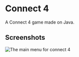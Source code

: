 # Connect 4
A Connect 4 game made on Java.

## Screenshots

![The main menu for connect 4](https://github.com/dharm1k987/dharmik_vinit_connect4_repo/connect_4_screen1)
